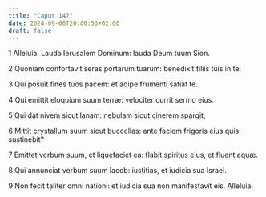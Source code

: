 ```yaml
---
title: "Caput 147"
date: 2024-09-06T20:00:53+02:00
draft: false
---
```



1 Alleluia. Lauda Ierusalem Dominum: lauda Deum tuum Sion.

2 Quoniam confortavit seras portarum tuarum: benedixit filiis tuis in te.

3 Qui posuit fines tuos pacem: et adipe frumenti satiat te.

4 Qui emittit eloquium suum terræ: velociter currit sermo eius.

5 Qui dat nivem sicut lanam: nebulam sicut cinerem spargit,

6 Mittit crystallum suum sicut buccellas: ante faciem frigoris eius quis sustinebit?

7 Emittet verbum suum, et liquefaciet ea: flabit spiritus eius, et fluent aquæ.

8 Qui annunciat verbum suum Iacob: iustitias, et iudicia sua Israel.

9 Non fecit taliter omni nationi: et iudicia sua non manifestavit eis. Alleluia.

